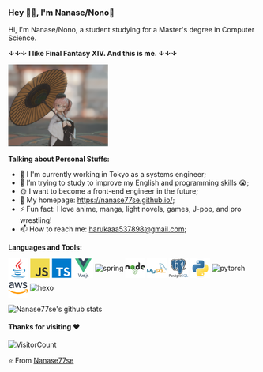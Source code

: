 ### Hey 👋🏽, I'm Nanase/Nono💜

Hi, I'm Nanase/Nono, a student studying for a Master's degree in Computer Science. 

**↓↓↓ I like Final Fantasy XIV. And this is me. ↓↓↓**

<div align="left">
<img src=https://github.com/Nanase77se/Nanase77se/blob/main/img/2023-01-04_01-40-29-294_cake_creamy23.png width=40%/>
</div>
  
**Talking about Personal Stuffs:**

- 🗻 I I'm currently working in Tokyo as a systems engineer;
- 🤔 I’m trying to study to improve my English and programming skills 😭;
- 🌞 I want to become a front-end engineer in the future;
- 💬 My homepage: https://nanase77se.github.io/;
- ⚡️ Fun fact: I love anime, manga, light novels, games, J-pop, and pro wrestling!
- 📫 How to reach me: harukaaa537898@gmail.com;


**Languages and Tools:**  

<p align="left"> 
  <a href="https://www.java.com" target="blank"><img align="center" src="https://raw.githubusercontent.com/devicons/devicon/master/icons/java/java-original.svg" alt="java" width="40" height="40"/></a> 
  <a href="https://developer.mozilla.org/en-US/docs/Web/JavaScript" target="blank"><img align="center" src="https://raw.githubusercontent.com/devicons/devicon/master/icons/javascript/javascript-original.svg" alt="javascript" width="40" height="40"/></a>  
  <a href="https://www.typescriptlang.org/" target="_blank" rel="noreferrer" style="text-decoration: none;"><img align="center" src="https://raw.githubusercontent.com/devicons/devicon/master/icons/typescript/typescript-original.svg" alt="typescript" width="40" height="40"/></a> 
  <a href="https://vuejs.org/" target="_blank" rel="noreferrer" style="text-decoration: none;"><img align="center" align="center" src="https://raw.githubusercontent.com/devicons/devicon/master/icons/vuejs/vuejs-original-wordmark.svg" alt="vuejs" width="40" height="40"/></a>   
  <a href="https://spring.io/" target="_blank" rel="noreferrer" style="text-decoration: none;"><img align="center" src="https://www.vectorlogo.zone/logos/springio/springio-icon.svg" alt="spring" width="40" height="40"/></a> 
  <a href="https://nodejs.org" target="_blank" rel="noreferrer" style="text-decoration: none;"><img align="center" src="https://raw.githubusercontent.com/devicons/devicon/master/icons/nodejs/nodejs-original-wordmark.svg" alt="nodejs" width="40" height="40"/></a>  
  <a href="https://www.mysql.com/" target="_blank" rel="noreferrer" style="text-decoration: none;"><img align="center" src="https://raw.githubusercontent.com/devicons/devicon/master/icons/mysql/mysql-original-wordmark.svg" alt="mysql" width="40" height="40"/></a>  
  <a href="https://www.postgresql.org" target="_blank" rel="noreferrer" style="text-decoration: none;"><img align="center" src="https://raw.githubusercontent.com/devicons/devicon/master/icons/postgresql/postgresql-original-wordmark.svg" alt="postgresql" width="40" height="40"/></a> 
  <a href="https://www.python.org" target="_blank" rel="noreferrer" style="text-decoration: none;"><img align="center" src="https://raw.githubusercontent.com/devicons/devicon/master/icons/python/python-original.svg" alt="python" width="40" height="40"/></a> 
  <a href="https://pytorch.org/" target="_blank" rel="noreferrer" style="text-decoration: none;"><img align="center" src="https://www.vectorlogo.zone/logos/pytorch/pytorch-icon.svg" alt="pytorch" width="40" height="40"/></a> 
  <a href="https://aws.amazon.com" target="_blank" rel="noreferrer" style="text-decoration: none;"><img align="center" src="https://raw.githubusercontent.com/devicons/devicon/master/icons/amazonwebservices/amazonwebservices-original-wordmark.svg" alt="aws" width="40" height="40"/></a> 
  <a href="https://hexo.io/" target="_blank" rel="noreferrer" style="text-decoration: none;"><img align="center" src="https://www.vectorlogo.zone/logos/hexoio/hexoio-icon.svg" alt="hexo" width="40" height="40"/></a> 
</p>



![Nanase77se's github stats](https://github-readme-stats.vercel.app/api?username=Nanase77se&show_icons=true&hide_border=true)

#### Thanks for visiting :heart:
![VisitorCount](https://profile-counter.glitch.me/Nanase77se/count.svg)

⭐️ From [Nanase77se](https://github.com/Nanase77se)
